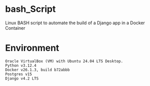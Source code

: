# bash_Script
Linux BASH script to automate the build of a Django app in a Docker Container

# Environment
    Oracle VirtualBox (VM) with Ubuntu 24.04 LTS Desktop.
    Python v3.12.4
    Docker v26.1.3, build b72abbb
    Postgres v15
    Django v4.2 LTS
